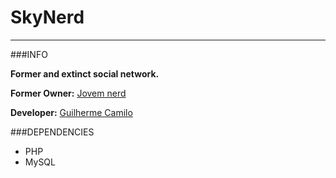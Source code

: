 SkyNerd
=======

* * *

###INFO

**Former and extinct social network.**

**Former Owner:** [Jovem nerd](http://jovemnerd.com.br)

**Developer:** [Guilherme Camilo](http://twitter.com/gui_camilo "@gui_camilo")

###DEPENDENCIES

* PHP
* MySQL
